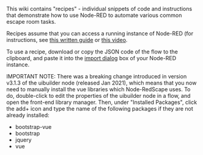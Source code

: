 This wiki contains "recipes" - individual snippets of code and instructions that demonstrate how to use Node-RED to automate various common escape room tasks. 

Recipes assume that you can access a running instance of Node-RED (for instructions, see <a href="https://nodered.org/docs/getting-started/local">this written guide</a> or <a href="https://www.youtube.com/watch?v=3jm2uED1wlg">this video</a>.

To use a recipe, download or copy the JSON code of the flow to the clipboard, and paste it into the <a href="https://nodered.org/docs/user-guide/editor/workspace/import-export">import dialog</a> box of your Node-RED instance.

IMPORTANT NOTE: There was a breaking change introduced in version v3.1.3 of the uibuilder node (released Jan 2021), which means that you now need to manually install the vue libraries which Node-RedScape uses. To do, double-click to edit the properties of the uibuilder node in a flow, and open the front-end library manager. Then, under "Installed Packages", click the add+ icon and type the name of the following packages if they are not already installed:
- bootstrap-vue
- bootstrap
- jquery
- vue